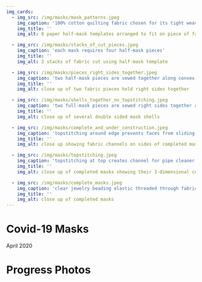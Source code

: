 ```yaml
---
img_cards: 
  - img_src: /img/masks/mask_patterns.jpeg
    img_caption: '100% cotton quilting fabric chosen for its tight weave'
    img_title: ''
    img_alt: 8 paper half-mask templates arranged to fit on piece of fabric

  - img_src: /img/masks/stacks_of_cut_pieces.jpeg
    img_caption: 'each mask requires four half-mask pieces'
    img_title: ''
    img_alt: 3 stacks of fabric cut using half-mask template

  - img_src: /img/masks/pieces_right_sides_together.jpeg
    img_caption: 'two half-mask pieces are sewed together along convex edge'
    img_title: ''
    img_alt: close up of two fabric pieces held right sides together

  - img_src: /img/masks/shells_together_no_topstitching.jpeg
    img_caption: 'two full-mask pieces are sewed right sides together and turned'
    img_title: ''
    img_alt: close up of several double sided mask shells

  - img_src: /img/masks/complete_and_under_construction.jpeg
    img_caption: 'topstitching around edge prevents faces from sliding.  straight edges opposite convex curve are folded over to form fabric channel for elastic band'
    img_title: ''
    img_alt: close up showing fabric channels on sides of completed masks 

  - img_src: /img/masks/topstitching.jpeg
    img_caption: 'topstitching at top creates channel for pipe cleaner nose bridge.  pipe cleaner inserted via buttonhole on inside face (not pictured)'
    img_title: ''
    img_alt: close up of completed masks showing their 3-dimensional convex shape

  - img_src: /img/masks/complete_masks.jpeg
    img_caption: 'clear jewelry beading elastic threaded through fabric channels to create neck and head band'
    img_title: ''
    img_alt: close up of completed masks
---
```


# Covid-19 Masks

April 2020





# Progress Photos